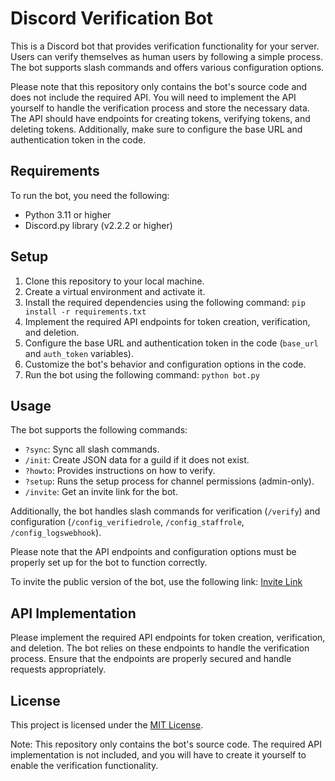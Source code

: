 # Discord Verification Bot

This is a Discord bot that provides verification functionality for your server. Users can verify themselves as human users by following a simple process. The bot supports slash commands and offers various configuration options.

Please note that this repository only contains the bot's source code and does not include the required API. You will need to implement the API yourself to handle the verification process and store the necessary data. The API should have endpoints for creating tokens, verifying tokens, and deleting tokens. Additionally, make sure to configure the base URL and authentication token in the code.

## Requirements
To run the bot, you need the following:

- Python 3.11 or higher
- Discord.py library (v2.2.2 or higher)

## Setup
1. Clone this repository to your local machine.
2. Create a virtual environment and activate it.
3. Install the required dependencies using the following command:
```pip install -r requirements.txt```
4. Implement the required API endpoints for token creation, verification, and deletion.
5. Configure the base URL and authentication token in the code (`base_url` and `auth_token` variables).
6. Customize the bot's behavior and configuration options in the code.
7. Run the bot using the following command:
```python bot.py```

## Usage
The bot supports the following commands:

- `?sync`: Sync all slash commands.
- `/init`: Create JSON data for a guild if it does not exist.
- `?howto`: Provides instructions on how to verify.
- `?setup`: Runs the setup process for channel permissions (admin-only).
- `/invite`: Get an invite link for the bot.

Additionally, the bot handles slash commands for verification (`/verify`) and configuration (`/config_verifiedrole`, `/config_staffrole`, `/config_logswebhook`).

Please note that the API endpoints and configuration options must be properly set up for the bot to function correctly.

To invite the public version of the bot, use the following link: [Invite Link](https://discord.com/oauth2/authorize?client_id=1100503947992637561&permissions=532844899560&redirect_uri=https%3A%2F%2Fapi.jinxz.dev%2Fdiscord%2Fthanks&response_type=code&scope=identify%20bot%20applications.commands)


## API Implementation
Please implement the required API endpoints for token creation, verification, and deletion. The bot relies on these endpoints to handle the verification process. Ensure that the endpoints are properly secured and handle requests appropriately.

## License
This project is licensed under the [MIT License](https://opensource.org/licenses/MIT).

Note: This repository only contains the bot's source code. The required API implementation is not included, and you will have to create it yourself to enable the verification functionality.
